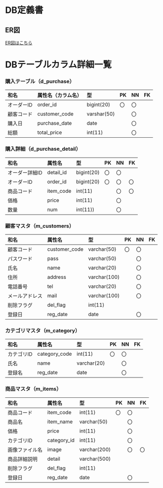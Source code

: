 # DB定義書
## ER図
[ER図はこちら]("ER図はこちら")

# DBテーブルカラム詳細一覧
### 購入テーブル（d_purchase）
|和名|属性名（カラム名）|型|PK|NN|FK|
|:---|:---|:---|:---|:---|:---|
|オーダーID|order_id|bigint(20)|〇|〇||
|顧客コード|customer_code|varshar(50)||〇||
|購入日|purchase_date|date||〇||
|総額|total_price|int(11)||〇||

### 購入詳細（d_purchase_detail）
|和名|属性名|型|PK|NN|FK|
|:---|:---|:---|:---|:---|:---|
|オーダー詳細ID|detail_id|bigint(20)|〇|〇||
|オーダーID|order_id|bigint(20)|〇|〇|〇|
|商品コード|item_code|int(11)||〇|〇|
|価格|price|int(11)||〇||
|数量|num|int(11))||〇||

### 顧客マスタ（m_customers）
|和名|属性名|型|PK|NN|FK|
|:---|:---|:---|:---|:---|:---|
|顧客コード|customer_code|varchar(50)|〇|〇||
|パスワード|pass|varchar(50)||〇||
|氏名|name|varchar(20)||〇||
|住所|address|varchar(100)||〇||
|電話番号|tel|varchar(20)||〇||
|メールアドレス|mail|varchar(100)||〇||
|削除フラグ|del_flag|int(11)||||
|登録日|reg_date|date||〇||

### カテゴリマスタ（m_category）
|和名|属性名|型|PK|NN|FK|
|:---|:---|:---|:---|:---|:---|
|カテゴリID|category_code|int(11)|〇|〇||
|氏名|name|varchar(20)||〇||
|登録名|reg_date|date||〇||

### 商品マスタ（m_items）
|和名|属性名|型|PK|NN|FK|
|:---|:---|:---|:---|:---|:---|
|商品コード|item_code|int(11)|〇|〇||
|商品名|item_name|varchar(50)||〇||
|価格|price|int(11)||〇||
|カテゴリID|category_id|int(11)||〇||
|画像ファイル名|image|varchar(200)||〇|〇|
|商品詳細説明|detail|varchar(500)||||
|削除フラグ|del_flag|int(11)||||
|登録日|reg_date|date||〇||


